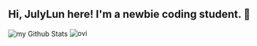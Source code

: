 ## Hi, JulyLun here! I'm a newbie coding student. 🌸
<img align="center" src="https://github-readme-stats.vercel.app/api?username=Julylun&include_all_commits=true&count_private=true&show_icons=true&line_height=20&title_color=F05A7E&icon_color=FFBE98&text_color=EEEDEB&bg_color=151515" alt="my Github Stats"/>
<img src="https://github-readme-stats.vercel.app/api/top-langs?username=Julylun&show_icons=true&locale=en&layout=compact&theme=chartreuse-dark" alt="ovi" />


<!--
**Julylun/JulyLun** is a ✨ _special_ ✨ repository because its `README.md` (this file) appears on your GitHub profile.

Here are some ideas to get you started:

- 🔭 I’m currently working on ...
- 🌱 I’m currently learning ...
- 👯 I’m looking to collaborate on ...
- 🤔 I’m looking for help with ...
- 💬 Ask me about ...
- 📫 How to reach me: ...
- 😄 Pronouns: ...
- ⚡ Fun fact: ...
-->
